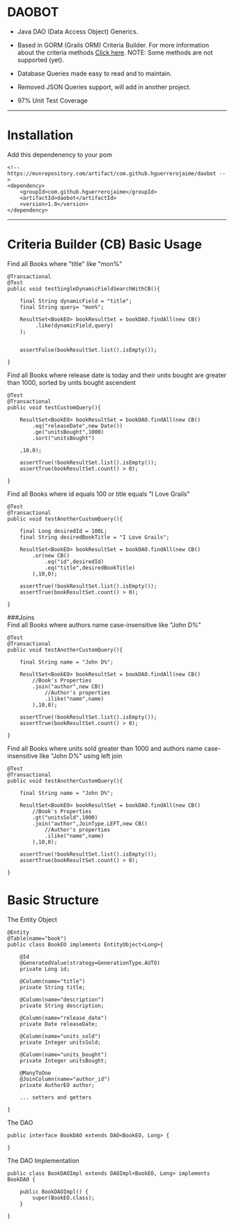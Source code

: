 # DAOBOT
- Java DAO (Data Access Object) Generics.

- Based in GORM (Grails ORM) Criteria Builder. For more information about the criteria methods [Click here](http://grails.github.io/grails-doc/3.1.x/ref/Domain%20Classes/createCriteria.html). NOTE: Some methods are not supported (yet).

- Database Queries made easy to read and to maintain.

- Removed JSON Queries support, will add in another project.

- 97% Unit Test Coverage

----------

# Installation

Add this dependenency to your pom

	<!-- https://mvnrepository.com/artifact/com.github.hguerrerojaime/daobot -->
	<dependency>
	    <groupId>com.github.hguerrerojaime</groupId>
	    <artifactId>daobot</artifactId>
	    <version>1.0</version>
	</dependency>
	
----------

# Criteria Builder (CB) Basic Usage

Find all Books where "title" like "mon%"

	@Transactional
	@Test
	public void testSingleDynamicFieldSearchWithCB(){
		
		final String dynamicField = "title";
		final String query= "mon%";
			
		ResultSet<BookEO> bookResultSet = bookDAO.findAll(new CB()
			 .like(dynamicField,query)
		);
			
			
		assertFalse(bookResultSet.list().isEmpty());
			
	}

Find all Books where release date is today and their units bought are greater than 1000, sorted by units bought ascendent
	
	@Test
	@Transactional
	public void testCustomQuery(){
		
		ResultSet<BookEO> bookResultSet = bookDAO.findAll(new CB()
			.eq("releaseDate",new Date())
			.ge("unitsBought",1000)
			.sort("unitsBought")
			
		,10,0);
		
		assertTrue(!bookResultSet.list().isEmpty());
		assertTrue(bookResultSet.count() > 0);
		
	}
	
Find all Books where id equals 100 or title equals "I Love Grails"

	@Test
	@Transactional
	public void testAnotherCustomQuery(){
	
		final Long desiredId = 100L;
		final String desiredBookTitle = "I Love Grails";
		
		ResultSet<BookEO> bookResultSet = bookDAO.findAll(new CB()
			.or(new CB()
				.eq("id",desiredId)
				.eq("title",desiredBookTitle)
			),10,0);
		
		assertTrue(!bookResultSet.list().isEmpty());
		assertTrue(bookResultSet.count() > 0);
		
	}


###Joins	
Find all Books where authors name case-insensitive like "John D%"

	@Test
	@Transactional
	public void testAnotherCustomQuery(){
	
		final String name = "John D%";
		
		ResultSet<BookEO> bookResultSet = bookDAO.findAll(new CB()
			//Book's Properties
			.join("author",new CB()
			    //Author's properties
				.ilike("name",name)
			),10,0);
		
		assertTrue(!bookResultSet.list().isEmpty());
		assertTrue(bookResultSet.count() > 0);
		
	}
	
Find all Books where units sold greater than 1000 and authors name case-insensitive like "John D%" using left join

	@Test
	@Transactional
	public void testAnotherCustomQuery(){
	
		final String name = "John D%";

		ResultSet<BookEO> bookResultSet = bookDAO.findAll(new CB()
			//Book's Properties
			.gt("unitsSold",1000)
			.join("author",JoinType.LEFT,new CB()
			    //Author's properties
				.ilike("name",name)
			),10,0);
		
		assertTrue(!bookResultSet.list().isEmpty());
		assertTrue(bookResultSet.count() > 0);
		
	}
	
# Basic Structure

The Entity Object

	@Entity
	@Table(name="book")
	public class BookEO implements EntityObject<Long>{
		
		@Id
		@GeneratedValue(strategy=GenerationType.AUTO)
		private Long id;
		
		@Column(name="title")
		private String title;
		
		@Column(name="description")
		private String description;
		
		@Column(name="release_date")
		private Date releaseDate;
		
		@Column(name="units_sold")
		private Integer unitsSold;
		
		@Column(name="units_bought")
		private Integer unitsBought;
		
		@ManyToOne
		@JoinColumn(name="author_id")
		private AuthorEO author;
	
		... setters and getters
		
	}
	
The DAO

	public interface BookDAO extends DAO<BookEO, Long> {
	
	}
	
The DAO Implementation

	public class BookDAOImpl extends DAOImpl<BookEO, Long> implements BookDAO {
	
		public BookDAOImpl() {
			super(BookEO.class);
		}
	
	}
